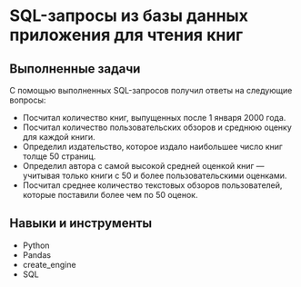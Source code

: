 # SQL-запросы из базы данных приложения для чтения книг

## Выполненные задачи

С помощью выполненных SQL-запросов получил ответы на следующие вопросы:

* Посчитал количество книг, выпущенных после 1 января 2000 года.
* Посчитал количество пользовательских обзоров и среднюю оценку для каждой книги.
* Определил издательство, которое издало наибольшее число книг толще 50 страниц.
* Определил автора с самой высокой средней оценкой книг — учитывая только книги с 50 и более пользовательскими оценками.
* Посчитал среднее количество текстовых обзоров пользователей, которые поставили более чем по 50 оценок.

## Навыки и инструменты

* Python
* Pandas
* create_engine
* SQL
